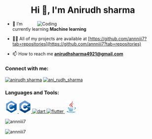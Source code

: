 <h1 align="center">Hi 👋, I'm Anirudh sharma</h1>
<img align="right" alt="Coding" width="400" src=https://img.freepik.com/free-vector/hacker-operating-laptop-cartoon-icon-illustration-technology-icon-concept-isolated-flat-cartoon-style_138676-2387.jpg?w=360>

- 🌱 I’m currently learning **Machine learning**

- 👨‍💻 All of my projects are available at [https://github.com/annniii7?tab=repositories](https://github.com/annniii7?tab=repositories)

- 📫 How to reach me **anirudhsharma4921@gmail.com**

<h3 align="left">Connect with me:</h3>
<p align="left">
<a href="https://linkedin.com/in/anirudh sharma" target="blank"><img align="center" src="https://raw.githubusercontent.com/rahuldkjain/github-profile-readme-generator/master/src/images/icons/Social/linked-in-alt.svg" alt="anirudh sharma" height="30" width="40" /></a>
<a href="https://instagram.com/ani_rudh_sharma" target="blank"><img align="center" src="https://raw.githubusercontent.com/rahuldkjain/github-profile-readme-generator/master/src/images/icons/Social/instagram.svg" alt="ani_rudh_sharma" height="30" width="40" /></a>
</p>

<h3 align="left">Languages and Tools:</h3>
<p align="left"> <a href="https://www.cprogramming.com/" target="_blank" rel="noreferrer"> <img src="https://raw.githubusercontent.com/devicons/devicon/master/icons/c/c-original.svg" alt="c" width="40" height="40"/> </a> <a href="https://www.w3schools.com/cpp/" target="_blank" rel="noreferrer"> <img src="https://raw.githubusercontent.com/devicons/devicon/master/icons/cplusplus/cplusplus-original.svg" alt="cplusplus" width="40" height="40"/> </a> <a href="https://dart.dev" target="_blank" rel="noreferrer"> <img src="https://www.vectorlogo.zone/logos/dartlang/dartlang-icon.svg" alt="dart" width="40" height="40"/> </a> <a href="https://flutter.dev" target="_blank" rel="noreferrer"> <img src="https://www.vectorlogo.zone/logos/flutterio/flutterio-icon.svg" alt="flutter" width="40" height="40"/> </a> <a href="https://www.java.com" target="_blank" rel="noreferrer"> <img src="https://raw.githubusercontent.com/devicons/devicon/master/icons/java/java-original.svg" alt="java" width="40" height="40"/> </a> </p>

<p><img align="center" src="https://github-readme-stats.vercel.app/api/top-langs?username=annniii7&show_icons=true&locale=en&layout=compact" alt="annniii7" /></p>

<p><img align="center" src="https://github-readme-streak-stats.herokuapp.com/?user=annniii7&" alt="annniii7" /></p>
